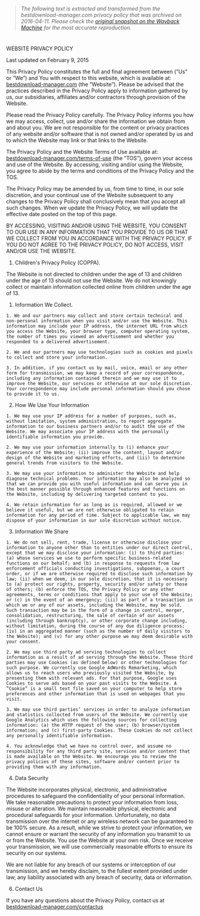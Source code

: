 > *The following text is extracted and transformed from the bestdownload-manager.com privacy policy that was archived on 2016-04-11. Please check the [original snapshot on the Wayback Machine](https://web.archive.org/web/20160411214034id_/http%3A//bestdownload-manager.com/%3Fdr%3D%26tm%3Dprivacy_gen) for the most accurate reproduction.*

# 

WEBSITE PRIVACY POLICY 

Last updated on February 9, 2015 

This Privacy Policy constitutes the full and final agreement between (”Us” or ”We”) and You with respect to this website, which is available at: [bestdownload-manager.com](http://bestdownload-manager.com/) (the ”Website”). Please be advised that the practices described in the Privacy Policy apply to information gathered by us, our subsidiaries, affiliates and/or contractors through provision of the Website. 

Please read the Privacy Policy carefully. The Privacy Policy informs you how we may access, collect, use and/or share the information we obtain from and about you. We are not responsible for the content or privacy practices of any website and/or software that is not owned and/or operated by us and to which the Website may link or that links to the Website. 

The Privacy Policy and the Website Terms of Use available at: [bestdownload-manager.com/terms-of-use](http://bestdownload-manager.com/?tm=terms_gen&pd=Ir5wcHCtDEvlDSFJcmc%3D&dr=1) (the ”TOS”), govern your access and use of the Website. By accessing, visiting and/or using the Website, you agree to abide by the terms and conditions of the Privacy Policy and the TOS. 

The Privacy Policy may be amended by us, from time to time, in our sole discretion, and your continual use of the Website subsequent to any changes to the Privacy Policy shall conclusively mean that you accept all such changes. When we update the Privacy Policy, we will update the effective date posted on the top of this page. 

BY ACCESSING, VISITING AND/OR USING THE WEBSITE, YOU CONSENT TO OUR USE IN ANY INFORMATION THAT YOU PROVIDE TO US OR THAT WE COLLECT FROM YOU IN ACCORDANCE WITH THE PRIVACY POLICY. IF YOU DO NOT AGREE TO THE PRIVACY POLICY, DO NOT ACCESS, VISIT AND/OR USE THE WEBSITE. 

  1. Children's Privacy Policy (COPPA). 




The Website is not directed to children under the age of 13 and children under the age of 13 should not use the Website. We do not knowingly collect or maintain information collected online from children under the age of 13. 

  1. Information We Collect. 

    1. We and our partners may collect and store certain technical and non-personal information when you visit and/or use the Website. This information may include your IP address, the internet URL from which you access the Website, your browser type, computer operating system, the number of times you viewed an advertisement and whether you responded to a delivered advertisement. 

    2. We and our partners may use technologies such as cookies and pixels to collect and store your information. 

    3. In addition, if you contact us by mail, voice, email or any other form for transmission, we may keep a record of your correspondence, including any information contained therein and we may use it to improve the Website, our services or otherwise at our sole discretion. Your correspondence may include personal information should you chose to provide it to us. 

  2. How We Use Your Information 

    1. We may use your IP address for a number of purposes, such as, without limitation, system administration, to report aggregate information to our business partners and/or to audit the use of the Website. We may associate your IP address with the personally identifiable information you provide. 

    2. We may use your information internally to (i) enhance your experience of the Website; (ii) improve the content, layout and/or design of the Website and marketing efforts, and (iii) to determine general trends from visitors to the Website. 

    3. We may use your information to administer the Website and help diagnose technical problems. Your information may also be analyzed so that we can provide you with useful information and can serve you in the best manner possible through enhanced features and functions on the Website, including by delivering targeted content to you. 

    4. We retain information for as long as is required, allowed or we believe it useful, but we are not otherwise obligated to retain information for any period of time. Subject to applicable law, we may dispose of your information in our sole discretion without notice. 

  3. Information We Share 

    1. We do not sell, rent, trade, license or otherwise disclose your information to anyone other than to entities under our direct control, except that we may disclose your information: (i) to third parties: (a) whose services we use to perform specific business-related functions on our behalf; and (b) in response to requests from law enforcement officials conducting investigations, subpoenas, a court order, or if we are otherwise required to disclose such information by law; (ii) when we deem, in our sole discretion, that it is necessary to (a) protect our rights, property, security and/or safety or those of others; (b) enforce the TOS, the Privacy Policy or any other agreements, terms or conditions that apply to your use of the Website; or (c) in the event of an emergency; (iii) as part of a transaction in which we or any of our assets, including the Website, may be sold. Such transaction may be in the form of a change in control, merger, consolidation, restructuring, the sale of certain of our assets (including through bankruptcy), or other corporate change including, without limitation, during the course of any due diligence process; (iv) in an aggregated manner (such as the number of daily visitors to the Website); and (v) for any other purpose we may deem desirable with your consent. 

    2. We may use third party ad serving technologies to collect information as a result of ad serving through the Website. These third parties may use Cookies (as defined below) or other technologies for such purpose. We currently use Google AdWords Remarketing, which allows us to reach users who previously visited the Website, by presenting them with relevant ads. For that purpose, Google uses Cookies to serve ads based on your past visits to the Website. A ”Cookie” is a small text file saved on your computer to help store preferences and other information that is used on webpages that you visit. 

    3. We may use third parties’ services in order to analyze information and statistics collected from users of the Website. We currently use Google Analytics which uses the following sources for collecting information: (a) the HTTP request of the user; (b) browser/system information; and (c) first-party Cookies. These Cookies do not collect any personally identifiable information. 

    4. You acknowledge that we have no control over, and assume no responsibility for any third party site, services and/or content that is made available on the Website. We encourage you to review the privacy policies of these sites, software and/or content prior to providing them with any information. 

  4. Data Security 




The Website incorporates physical, electronic, and administrative procedures to safeguard the confidentiality of your personal information. We take reasonable precautions to protect your information from loss, misuse or alteration. We maintain reasonable physical, electronic and procedural safeguards for your information. Unfortunately, no data transmission over the internet or any wireless network can be guaranteed to be 100% secure. As a result, while we strive to protect your information, we cannot ensure or warrant the security of any information you transmit to us or from the Website. You use the Website at your own risk. Once we receive your transmission, we will use commercially reasonable efforts to ensure its security on our systems. 

We are not liable for any breach of our systems or interception of our transmission, and we hereby disclaim, to the fullest extent provided under law, any liability associated with any breach of security, data or information. 

  6. Contact Us 




If you have any questions about the Privacy Policy, contact us at [bestdownload-manager.com/contactus](http://bestdownload-manager.com/?dr=1&tm=contactus&pd=Ir5wcHCtDEvlDSFJcmc%3D)

  


